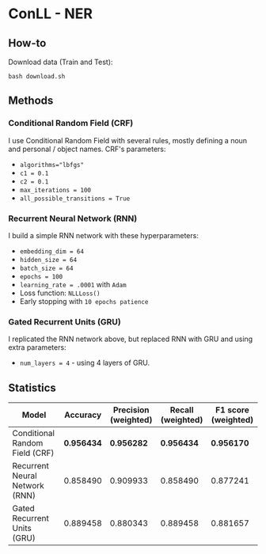 # ConLL - NER

## How-to
Download data (Train and Test):
```
bash download.sh
```

## Methods
### Conditional Random Field (CRF)
I use Conditional Random Field with several rules, mostly defining a noun and personal / object names. CRF's parameters:
- `algorithms="lbfgs"`
- `c1 = 0.1`
- `c2 = 0.1`
- `max_iterations = 100`
- `all_possible_transitions = True`


### Recurrent Neural Network (RNN)
I build a simple RNN network with these hyperparameters:
- `embedding_dim = 64`
- `hidden_size = 64`
- `batch_size = 64`
- `epochs = 100`
- `learning_rate = .0001` with `Adam`
- Loss function: `NLLLoss()`
- Early stopping with `10 epochs patience`

### Gated Recurrent Units (GRU)
I replicated the RNN network above, but replaced RNN with GRU and using extra parameters:
- `num_layers = 4` - using 4 layers of GRU.

## Statistics
| Model                          | Accuracy     | Precision (weighted) | Recall (weighted) | F1 score (weighted) |
| ------------------------------ | ------------ | -------------------- | ----------------- | ------------------- |
| Conditional Random Field (CRF) | **0.956434** | **0.956282**         | **0.956434**      | **0.956170**        |
| Recurrent Neural Network (RNN) | 0.858490     | 0.909933             | 0.858490          | 0.877241            |
| Gated Recurrent Units (GRU)    | 0.889458     | 0.880343             | 0.889458          | 0.881657            |

